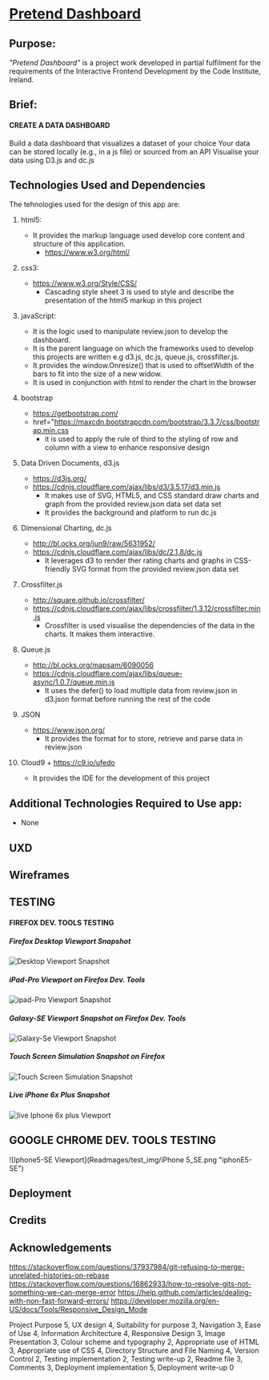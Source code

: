 # [Pretend Dashboard]( https://achileachile.github.io/Pretend-Dashboard/)

## Purpose:
<i>"Pretend Dashboard"</i> is a project work developed in partial fulfilment for the requirements of
the Interactive Frontend Development by the Code Institute, Ireland.

## Brief:
####    CREATE A DATA DASHBOARD
Build a data dashboard that visualizes a dataset of your choice
Your data can be stored locally (e.g., in a js file) or sourced from an API
Visualise your data using D3.js and dc.js

## Technologies Used and Dependencies
The tehnologies used for the design of this app are:
1. html5: 
    +   It provides the markup language used develop core content and structure of this application.
        +   https://www.w3.org/html/

2. css3:
    +   https://www.w3.org/Style/CSS/
        +   Cascading style sheet 3 is used to style and describe the presentation of the html5 markup in this project
    
3. javaScript:
    +   It is the logic used to manipulate review.json to develop the dashboard.
    +   It is the parent language on which the frameworks used to develop this projects are written e.g d3.js, dc.js, queue.js, crossfilter.js.
    +   It provides the window.Onresize() that is used to offsetWidth of the bars to fit into the size of a new widow.
    +   It is used in conjunction with html to render the chart in the browser
    
4. bootstrap
    +   https://getbootstrap.com/
    +   href="https://maxcdn.bootstrapcdn.com/bootstrap/3.3.7/css/bootstrap.min.css
        +   it is used to apply the rule of third to the styling of row and column with a view to enhance responsive design
   
5.  Data Driven Documents, d3.js
    +  https://d3js.org/
    +  https://cdnjs.cloudflare.com/ajax/libs/d3/3.5.17/d3.min.js
        +   It makes use of SVG, HTML5, and CSS standard draw charts and graph from the provided review.json data set data set
        +   It provides the background and platform to run dc.js
6.  Dimensional Charting, dc.js
    +   http://bl.ocks.org/jun9/raw/5631952/
    +   https://cdnjs.cloudflare.com/ajax/libs/dc/2.1.8/dc.js
        +   It leverages d3 to render ther rating charts and graphs in CSS-friendly SVG format from the provided review.json data set
7.  Crossfilter.js
    +   http://square.github.io/crossfilter/
    +   https://cdnjs.cloudflare.com/ajax/libs/crossfilter/1.3.12/crossfilter.min.js
        +   Crossfilter is used visualise the dependencies of the data in the charts. It makes them interactive.
8.  Queue.js
    +   http://bl.ocks.org/mapsam/6090056
    +   https://cdnjs.cloudflare.com/ajax/libs/queue-async/1.0.7/queue.min.js
        +   It uses the defer() to load multiple data from review.json in d3.json format before running the rest of the code
9.  JSON
    +   https://www.json.org/
        +   It provides the format for to store, retrieve and parse data in review.json
10.  Cloud9
    +   https://c9.io/ufedo
        +   It provides the IDE for the development of this project

## Additional Technologies Required to Use app:
+   None

## UXD

## Wireframes

## TESTING
####   FIREFOX DEV. TOOLS TESTING
#####   Firefox Desktop Viewport Snapshot   
![Desktop Viewport Snapshot](Readmages/test_img/desktop.png "Desktop Viewport Snapshot")

#####   iPad-Pro Viewport on Firefox Dev. Tools
![ipad-Pro Viewport Snapshot](Readmages/test_img/ipad-pro.png "ipad-Pro Viewport Sanpshot")

#####   Galaxy-SE Viewport Snapshot on Firefox Dev. Tools
![Galaxy-Se Viewport Snapshot](Readmages/test_img/galaxy-se.png "Galaxy-Se Viewport Snapshot")

#####   Touch Screen Simulation Snapshot on Firefox 
![Touch Screen Simulation Snapshot](Readmages/test_img/touch.jpg "Touch Screen Simulation")

#####   Live iPhone 6x Plus Snapshot
![live Iphone 6x plus Viewport](Readmages/test_img/iphone6x-plus-live.jpg "iphone 6x-plus live image")

## GOOGLE CHROME DEV. TOOLS TESTING
![Iphone5-SE Viewport](Readmages/test_img/iPhone 5_SE.png "iphonE5-SE")
                
    


## Deployment
## Credits

## Acknowledgements
https://stackoverflow.com/questions/37937984/git-refusing-to-merge-unrelated-histories-on-rebase
https://stackoverflow.com/questions/16862933/how-to-resolve-gits-not-something-we-can-merge-error
https://help.github.com/articles/dealing-with-non-fast-forward-errors/
https://developer.mozilla.org/en-US/docs/Tools/Responsive_Design_Mode
   








Project Purpose 5,
UX design 4, 
Suitability for purpose 3, 
Navigation 3,
Ease of Use 4, 
Information Architecture 4, 
Responsive Design 3, 
Image Presentation 3,
Colour scheme and typography 2, 
Appropriate use of HTML 3, 
Appropriate use of CSS 4, 
Directory Structure and File Naming 4, 
Version Control 2, 
Testing implementation 2, 
Testing write-up 2, Readme file 3, 
Comments 3, 
Deployment implementation 5, 
Deployment write-up 0


